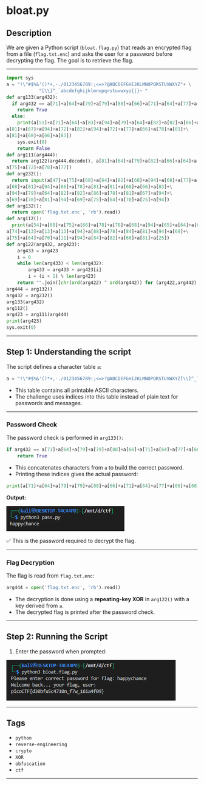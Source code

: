 # **bloat.py**

## **Description**

We are given a Python script (`bloat.flag.py`) that reads an encrypted flag from a file (`flag.txt.enc`) and asks the user for a password before decrypting the flag. The goal is to retrieve the flag.

---


```py
import sys
a = "!\"#$%&'()*+,-./0123456789:;<=>?@ABCDEFGHIJKLMNOPQRSTUVWXYZ"+ \
            "[\\]^_`abcdefghijklmnopqrstuvwxyz{|}~ "
def arg133(arg432):
  if arg432 == a[71]+a[64]+a[79]+a[79]+a[88]+a[66]+a[71]+a[64]+a[77]+a[66]+a[68]:
    return True
  else:
    print(a[51]+a[71]+a[64]+a[83]+a[94]+a[79]+a[64]+a[82]+a[82]+a[86]+a[78]+\
a[81]+a[67]+a[94]+a[72]+a[82]+a[94]+a[72]+a[77]+a[66]+a[78]+a[81]+\
a[81]+a[68]+a[66]+a[83])
    sys.exit(0)
    return False
def arg111(arg444):
  return arg122(arg444.decode(), a[81]+a[64]+a[79]+a[82]+a[66]+a[64]+a[75]+\
a[75]+a[72]+a[78]+a[77])
def arg232():
  return input(a[47]+a[75]+a[68]+a[64]+a[82]+a[68]+a[94]+a[68]+a[77]+a[83]+\
a[68]+a[81]+a[94]+a[66]+a[78]+a[81]+a[81]+a[68]+a[66]+a[83]+\
a[94]+a[79]+a[64]+a[82]+a[82]+a[86]+a[78]+a[81]+a[67]+a[94]+\
a[69]+a[78]+a[81]+a[94]+a[69]+a[75]+a[64]+a[70]+a[25]+a[94])
def arg132():
  return open('flag.txt.enc', 'rb').read()
def arg112():
  print(a[54]+a[68]+a[75]+a[66]+a[78]+a[76]+a[68]+a[94]+a[65]+a[64]+a[66]+\
a[74]+a[13]+a[13]+a[13]+a[94]+a[88]+a[78]+a[84]+a[81]+a[94]+a[69]+\
a[75]+a[64]+a[70]+a[11]+a[94]+a[84]+a[82]+a[68]+a[81]+a[25])
def arg122(arg432, arg423):
    arg433 = arg423
    i = 0
    while len(arg433) < len(arg432):
        arg433 = arg433 + arg423[i]
        i = (i + 1) % len(arg423)        
    return "".join([chr(ord(arg422) ^ ord(arg442)) for (arg422,arg442) in zip(arg432,arg433)])
arg444 = arg132()
arg432 = arg232()
arg133(arg432)
arg112()
arg423 = arg111(arg444)
print(arg423)
sys.exit(0)
```

---


## **Step 1: Understanding the script**

The script defines a character table `a`:

```python
a = "!\"#$%&'()*+,-./0123456789:;<=>?@ABCDEFGHIJKLMNOPQRSTUVWXYZ[\\]^_`abcdefghijklmnopqrstuvwxyz{|}~ "
```

* This table contains all printable ASCII characters.
* The challenge uses indices into this table instead of plain text for passwords and messages.

---

### **Password Check**

The password check is performed in `arg133()`:

```python
if arg432 == a[71]+a[64]+a[79]+a[79]+a[88]+a[66]+a[71]+a[64]+a[77]+a[66]+a[68]:
    return True
```

* This concatenates characters from `a` to build the correct password.
* Printing these indices gives the actual password:

```python
print(a[71]+a[64]+a[79]+a[79]+a[88]+a[66]+a[71]+a[64]+a[77]+a[66]+a[68])
```

**Output:**

![pass](./img/pass.png)

✅ This is the password required to decrypt the flag.

---

### **Flag Decryption**

The flag is read from `flag.txt.enc`:

```python
arg444 = open('flag.txt.enc', 'rb').read()
```

* The decryption is done using a **repeating-key XOR** in `arg122()` with a key derived from `a`.
* The decrypted flag is printed after the password check.

---

## **Step 2: Running the Script**

1. Enter the password when prompted:

![result](./img/result_1.png)

---



## **Tags**

* `python`
* `reverse-engineering`
* `crypto`
* `XOR`
* `obfuscation`
* `ctf`

---
